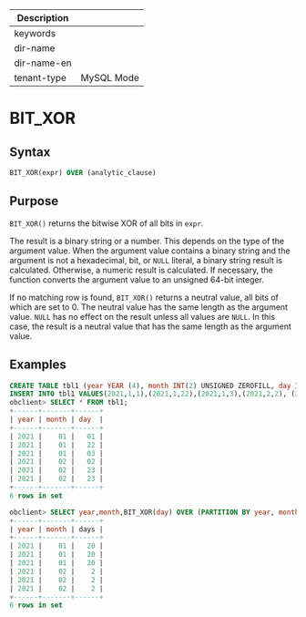 | Description   |                 |
|---------------|-----------------|
| keywords      |                 |
| dir-name      |                 |
| dir-name-en   |                 |
| tenant-type   | MySQL Mode      |

# BIT_XOR

## Syntax

```sql
BIT_XOR(expr) OVER (analytic_clause)
```

## Purpose

`BIT_XOR()` returns the bitwise XOR of all bits in `expr`.

The result is a binary string or a number. This depends on the type of the argument value. When the argument value contains a binary string and the argument is not a hexadecimal, bit, or `NULL` literal, a binary string result is calculated. Otherwise, a numeric result is calculated. If necessary, the function converts the argument value to an unsigned 64-bit integer.

If no matching row is found, `BIT_XOR()` returns a neutral value, all bits of which are set to 0. The neutral value has the same length as the argument value. `NULL` has no effect on the result unless all values are `NULL`. In this case, the result is a neutral value that has the same length as the argument value.

## Examples

```sql
CREATE TABLE tbl1 (year YEAR (4), month INT(2) UNSIGNED ZEROFILL, day INT(2) UNSIGNED ZEROFILL);
INSERT INTO tbl1 VALUES(2021,1,1),(2021,1,22),(2021,1,3),(2021,2,2), (2021,2,23),(2021,2,23);
obclient> SELECT * FROM tbl1;
+------+-------+------+
| year | month | day  |
+------+-------+------+
| 2021 |    01 |   01 |
| 2021 |    01 |   22 |
| 2021 |    01 |   03 |
| 2021 |    02 |   02 |
| 2021 |    02 |   23 |
| 2021 |    02 |   23 |
+------+-------+------+
6 rows in set

obclient> SELECT year,month,BIT_XOR(day) OVER (PARTITION BY year, month) AS days FROM tbl1;
+------+-------+------+
| year | month | days |
+------+-------+------+
| 2021 |    01 |   20 |
| 2021 |    01 |   20 |
| 2021 |    01 |   20 |
| 2021 |    02 |    2 |
| 2021 |    02 |    2 |
| 2021 |    02 |    2 |
+------+-------+------+
6 rows in set
```
